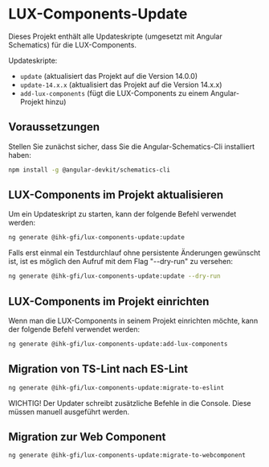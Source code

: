 # LUX-Components-Update

Dieses Projekt enthält alle Updateskripte (umgesetzt mit Angular Schematics) für die LUX-Components.

Updateskripte:

- `update` (aktualisiert das Projekt auf die Version 14.0.0)
- `update-14.x.x` (aktualisiert das Projekt auf die Version 14.x.x)
- `add-lux-components` (fügt die LUX-Components zu einem Angular-Projekt hinzu)

## Voraussetzungen

Stellen Sie zunächst sicher, dass Sie die Angular-Schematics-Cli installiert haben:

```bash
npm install -g @angular-devkit/schematics-cli
```

## LUX-Components im Projekt aktualisieren

Um ein Updateskript zu starten, kann der folgende Befehl verwendet werden:

```bash
ng generate @ihk-gfi/lux-components-update:update
```

Falls erst einmal ein Testdurchlauf ohne persistente Änderungen gewünscht ist,
ist es möglich den Aufruf mit dem Flag "--dry-run" zu versehen:

```bash
ng generate @ihk-gfi/lux-components-update:update --dry-run
```

## LUX-Components im Projekt einrichten

Wenn man die LUX-Components in seinem Projekt einrichten möchte, kann der folgende Befehl verwendet werden:

```bash
ng generate @ihk-gfi/lux-components-update:add-lux-components
```

## Migration von TS-Lint nach ES-Lint
```bash
ng generate @ihk-gfi/lux-components-update:migrate-to-eslint
```

WICHTIG! Der Updater schreibt zusätzliche Befehle in die Console. Diese müssen manuell ausgeführt werden.

## Migration zur Web Component
```bash
ng generate @ihk-gfi/lux-components-update:migrate-to-webcomponent
```
